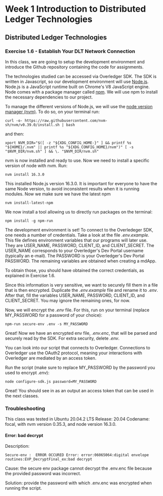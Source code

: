 # Week 1 Introduction to Distributed Ledger Technologies

## Distributed Ledger Technologies

### Exercise 1.6 - Establish Your DLT Network Connection

In this class, we are going to setup the development environment and introduce the Github repository containing the code for assignments. 

The technologies studied can be accessed via Overledger SDK. The SDK is written in Javascript, so our development environment will use [Node.js](https://nodejs.org/en/). Node.js is a JavaScript runtime built on Chrome's V8 JavaScript engine. Node comes with a package manager called [npm](https://www.npmjs.com/). We will use npm to install the necessary dependencies to our project.

To manage the different versions of Node.js, we will use the [node version manager (nvm)](https://github.com/nvm-sh/nvm). To do so, on your terminal run:

``curl -o- https://raw.githubusercontent.com/nvm-sh/nvm/v0.39.0/install.sh | bash
``

and then:

``xport NVM_DIR="$([ -z "${XDG_CONFIG_HOME-}" ] && printf %s "${HOME}/.nvm" || printf %s "${XDG_CONFIG_HOME}/nvm")"
[ -s "$NVM_DIR/nvm.sh" ] && \. "$NVM_DIR/nvm.sh"``

nvm is now installed and ready to use. Now we need to install a specific version of node with nvm. Run:

``nvm install 16.3.0``

This installed Node.js version 16.3.0. It is important for everyone to have the same Node version, to avoid inconsistent results when it is running modules. Now we make sure we have the latest npm

``nvm install-latest-npm``

We now install a tool allowing us to directly run packages on the terminal:

``npm install -g npm-run``

The development environment is set! 
To connect to the Overledeger SDK, one needs a number of credentials. Take a look at the file *.env.example.*
This file defines environment variables that our programs will later use. They are USER_NAME, PASSWORD, CLIENT_ID, and CLIENT_SECRET. The USER_NAME corresponds to your Overledger's Dev Portal username (typically an e-mail). The PASSWORD is your Overledger's Dev Portal PASSWORD. The remaining variables are obtained when creating a mdApp.

To obtain those, you should have obtained the correct credentials, as explained in Exercise 1.6.

Since this information is very sensitive, we want to securely fill them in a file that is then encrypted. Duplicate the *.env.example* file and rename it to *.env*. After that, fill the variables USER_NAME, PASSWORD, CLIENT_ID, and CLIENT_SECRET. You may ignore the remaining ones, for now.

Now, we will encrypt the *.env* file. For this, run on your terminal (replace MY_PASSWORD for a password of your choice):

``npm-run secure-env .env -s MY_PASSWORD``

Great! Now we have an encrypted env file, *.env.enc*, that will be parsed and securely read by the SDK. For extra security, delete *.env*.

You can look into our script that connects to Overledger. Connections to Overledger use the OAuth2 protocol, meaning your interactions with Overledger are mediated by an access token.

Run the script (make sure to replace MY_PASSWORD by the password you used to encrypt *.env*):

``node configure-sdk.js password=MY_PASSWORD``

Great! You should see in as an output an access token that can be used in the next classes.

### Troubleshooting
This class was tested in  Ubuntu 20.04.2 LTS Release: 20.04 Codename: focal, with nvm version 0.35.3, and node version 16.3.0. 

#### Error: bad decrypt 

Description:

``Secure-env :  ERROR OCCURED Error: error:06065064:digital envelope routines:EVP_DecryptFinal_ex:bad decrypt``

Cause: the secure env package cannot decrypt the .env.enc file because the provided password was incorrect.

Solution: provide the password with which .env.enc was encrypted when running the script.

